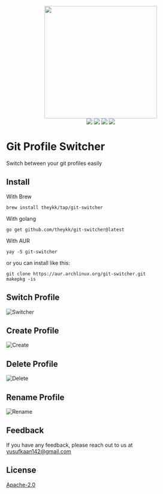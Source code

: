 <p align="center">
  <img height="300" src="https://user-images.githubusercontent.com/53150440/135754337-e9a12311-9eb0-4de6-8d19-348341f3b200.png"/><br/>
  <a>
        <img src="https://github.com/TheYkk/git-switcher/actions/workflows/release.yml/badge.svg">
  </a>
  <a>
        <img src="https://img.shields.io/github/v/release/theykk/git-switcher?style=flat&labelColor=1C2C2E&color=abc3d6&logo=GitHub&logoColor=white">
  </a>
  <a>
        <img src="https://img.shields.io/github/license/theykk/git-switcher?style=flat&labelColor=1C2C2E&color=abc3d6&logoColor=white">
  </a>
  <a>
        <img src="https://img.shields.io/github/stars/theykk/git-switcher?style=flat&labelColor=1C2C2E&color=abc3d6&logoColor=white">
  </a>
  
</p>

# Git Profile Switcher

Switch between your git profiles easily

## Install

With Brew

```
brew install theykk/tap/git-switcher
```

With golang

```
go get github.com/theykk/git-switcher@latest
```

With AUR
```
yay -S git-switcher
```
or you can install like this:
```
git clone https://aur.archlinux.org/git-switcher.git
makepkg -is 
```

## Switch Profile

![Switcher](https://user-images.githubusercontent.com/53150440/135753964-94d83bf5-597c-4983-b0cf-5da6f12e6c7c.gif)

## Create Profile

![Create](https://user-images.githubusercontent.com/53150440/135753994-aa60050b-020c-422b-9fed-0a266f550dda.gif)

## Delete Profile

![Delete](https://user-images.githubusercontent.com/53150440/135754022-55268cc5-9979-4802-8a93-0e09c158cd6c.gif)

## Rename Profile

![Rename](https://user-images.githubusercontent.com/53150440/135754365-f8e347d9-89e1-4a34-a131-edeb7e004047.gif)

## Feedback

If you have any feedback, please reach out to us at yusufkaan142@gmail.com

## License

[Apache-2.0](https://choosealicense.com/licenses/apache-2.0/)
